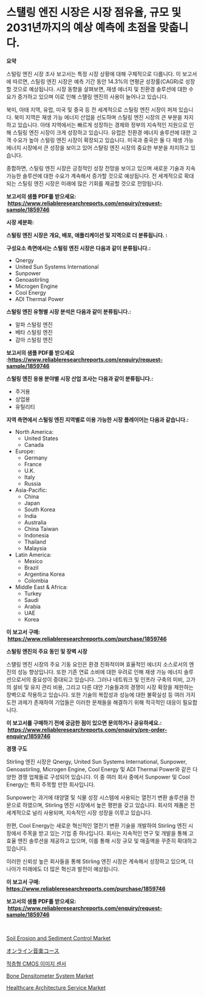<p><h1>스턜링 엔진 시장은 시장 점유율, 규모 및 2031년까지의 예상 예측에 초점을 맞춥니다.</h1></p><p><strong>요약</strong></p>
<p><p>스털링 엔진 시장 조사 보고서는 특정 시장 상황에 대해 구체적으로 다룹니다. 이 보고서에 따르면, 스틸링 엔진 시장은 예측 기간 동안 14.3%의 연평균 성장률(CAGR)로 성장할 것으로 예상됩니다. 시장 동향을 살펴보면, 재생 에너지 및 친환경 솔루션에 대한 수요가 증가하고 있으며 이로 인해 스턜링 엔진의 사용이 늘어나고 있습니다.</p><p>북미, 아태 지역, 유럽, 미국 및 중국 등 전 세계적으로 스틸링 엔진 시장이 퍼져 있습니다. 북미 지역은 재생 가능 에너지 산업을 선도하며 스틸링 엔진 시장의 큰 부분을 차지하고 있습니다. 아태 지역에서는 빠르게 성장하는 경제와 정부의 지속적인 지원으로 인해 스틸링 엔진 시장이 크게 성장하고 있습니다. 유럽은 친환경 에너지 솔루션에 대한 고객 수요가 높아 스털링 엔진 시장이 확장되고 있습니다. 미국과 중국은 둘 다 재생 가능 에너지 시장에서 큰 성장을 보이고 있어 스턀링 엔진 시장의 중요한 부분을 차지하고 있습니다.</p><p>종합하면, 스틸링 엔진 시장은 긍정적인 성장 전망을 보이고 있으며 새로운 기술과 지속 가능한 솔루션에 대한 수요가 계속해서 증가할 것으로 예상됩니다. 전 세계적으로 확대되는 스틸링 엔진 시장은 미래에 많은 기회를 제공할 것으로 전망됩니다.</p></p>
<p><strong>보고서의 샘플 PDF를 받으세요: &nbsp;<a href="https://www.reliableresearchreports.com/enquiry/request-sample/1859746">https://www.reliableresearchreports.com/enquiry/request-sample/1859746</a></strong></p>
<p><strong>시장 세분화:</strong></p>
<p><strong> 스털링 엔진 시장은 개요, 배포, 애플리케이션 및 지역으로 더 분류됩니다. :</strong></p>
<p><strong>구성요소 측면에서는 스털링 엔진 시장은 다음과 같이 분류됩니다.:</strong></p>
<p><ul><li>Qnergy</li><li>United Sun Systems International</li><li>Sunpower</li><li>Genoastirling</li><li>Microgen Engine</li><li>Cool Energy</li><li>ADI Thermal Power</li></ul></p>
<p><strong> 스털링 엔진 유형별 시장 분석은 다음과 같이 분류됩니다.:</strong></p>
<p><ul><li>알파 스털링 엔진</li><li>베타 스털링 엔진</li><li>감마 스털링 엔진</li></ul></p>
<p><strong>보고서의 샘플 PDF를 받으세요 :<a href="https://www.reliableresearchreports.com/enquiry/request-sample/1859746">https://www.reliableresearchreports.com/enquiry/request-sample/1859746</a></strong></p>
<p><strong> 스털링 엔진 응용 분야별 시장 산업 조사는 다음과 같이 분류됩니다.:</strong></p>
<p><ul><li>주거용</li><li>상업용</li><li>유틸리티</li></ul></p>
<p><strong>지역 측면에서 스털링 엔진 지역별로 이용 가능한 시장 플레이어는 다음과 같습니다.:</strong></p>
<p><ul>
    <li>
        North America:
        <ul>
            <li>United States</li>
            <li>Canada</li>
        </ul>
    </li>
    <li>
        Europe:
        <ul>
            <li>Germany</li>
            <li>France</li>
            <li>U.K.</li>
            <li>Italy</li>
            <li>Russia</li>
        </ul>
    </li>
    <li>
        Asia-Pacific:
        <ul>
            <li>China</li>
            <li>Japan</li>
            <li>South Korea</li>
            <li>India</li>
            <li>Australia</li>
            <li>China Taiwan</li>
            <li>Indonesia</li>
            <li>Thailand</li>
            <li>Malaysia</li>
        </ul>
    </li>
    <li>
        Latin America:
        <ul>
            <li>Mexico</li>
            <li>Brazil</li>
            <li>Argentina Korea</li>
            <li>Colombia</li>
        </ul>
    </li>
    <li>
        Middle East & Africa:
        <ul>
            <li>Turkey</li>
            <li>Saudi</li>
            <li>Arabia</li>
            <li>UAE</li>
            <li>Korea</li>
        </ul>
    </li>
    </ul></p>
<p><strong>이 보고서 구매: &nbsp;<a href="https://www.reliableresearchreports.com/purchase/1859746">https://www.reliableresearchreports.com/purchase/1859746</a></strong></p>
<p><strong>스털링 엔진의 주요 동인 및 장벽 시장</strong></p>
<p><p>스턜링 엔진 시장의 주요 기동 요인은 환경 친화적이며 효율적인 에너지 소스로서의 엔진의 성능 향상입니다. 또한 기존 연료 소비에 대한 우려로 인해 재생 가능 에너지 솔루션으로서의 중요성이 증대되고 있습니다. 그러나 네트워크 및 인프라 구축의 미비, 고가의 설비 및 유지 관리 비용, 그리고 다른 대안 기술들과의 경쟁이 시장 확장을 제한하는 장벽으로 작용하고 있습니다. 또한 기술의 복잡성과 성능에 대한 불확실성 등 여러 가지 도전 과제가 존재하여 기업들은 이러한 문제들을 해결하기 위해 적극적인 대응이 필요합니다.</p></p>
<p><strong>이 보고서를 구매하기 전에 궁금한 점이 있으면 문의하거나 공유하세요.: &nbsp;<a href="https://www.reliableresearchreports.com/enquiry/pre-order-enquiry/1859746">https://www.reliableresearchreports.com/enquiry/pre-order-enquiry/1859746</a></strong></p>
<p><strong>경쟁 구도</strong></p>
<p><p>Stirling 엔진 시장은 Qnergy, United Sun Systems International, Sunpower, Genoastirling, Microgen Engine, Cool Energy 및 ADI Thermal Power와 같은 다양한 경쟁 업체들로 구성되어 있습니다. 이 중 여러 회사 중에서 Sunpower 및 Cool Energy는 특히 주목할 만한 회사입니다.</p><p>Sunpower는 과거에 태양열 및 식물 성장 시스템에 사용되는 열전기 변환 솔루션을 전문으로 하였으며, Stirling 엔진 시장에서 높은 평판을 갖고 있습니다. 회사의 제품은 전 세계적으로 널리 사용되며, 지속적인 시장 성장을 이루고 있습니다.</p><p>한편, Cool Energy는 새로운 혁신적인 열전기 변환 기술을 개발하여 Stirling 엔진 시장에서 주목을 받고 있는 기업 중 하나입니다. 회사는 지속적인 연구 및 개발을 통해 고효율 엔진 솔루션을 제공하고 있으며, 이를 통해 시장 규모 및 매출액을 꾸준히 확대하고 있습니다.</p><p>이러한 신뢰성 높은 회사들을 통해 Stirling 엔진 시장은 계속해서 성장하고 있으며, 더 나아가 미래에도 더 많은 혁신과 발전이 예상됩니다.</p></p>
<p><strong>이 보고서 구매: &nbsp; <a href="https://www.reliableresearchreports.com/purchase/1859746">https://www.reliableresearchreports.com/purchase/1859746</a></strong></p>
<p><strong>보고서의 샘플 PDF를 받으세요: &nbsp;<a href="https://www.reliableresearchreports.com/enquiry/request-sample/1859746">https://www.reliableresearchreports.com/enquiry/request-sample/1859746</a></strong><strong></strong></p>
<p>&nbsp;</p>
<p><p><a href="https://github.com/irfadac/Market-Research-Report-List-2/blob/main/soil-erosion-and-sediment-control-market.md">Soil Erosion and Sediment Control Market</a></p><p><a href="https://medium.com/@chloekessler01/%E3%82%AA%E3%83%B3%E3%83%A9%E3%82%A4%E3%83%B3%E9%9F%B3%E6%A5%BD%E3%82%B3%E3%83%BC%E3%82%B9%E3%81%AE%E5%B8%82%E5%A0%B4%E3%81%AE%E3%83%A1%E3%83%88%E3%83%AA%E3%82%AF%E3%82%B9%E3%82%92%E8%A7%A3%E8%AA%AD%E3%81%99%E3%82%8B-%E5%B8%82%E5%A0%B4%E3%82%B7%E3%82%A7%E3%82%A2-%E3%83%88%E3%83%AC%E3%83%B3%E3%83%89-%E3%81%8A%E3%82%88%E3%81%B3%E6%88%90%E9%95%B7%E3%83%91%E3%82%BF%E3%83%BC%E3%83%B3-face725f5476">オンライン音楽コース</a></p><p><a href="https://github.com/lkwggful07722/Market-Research-Report-List-1/blob/main/4051720192526.md">적층형 CMOS 이미지 센서</a></p><p><a href="https://full-wildebeest-80b.notion.site/Bone-Densitometer-System-Market-Size-Global-Industry-Overview-Market-Segmentation-and-Forecast-20-ab813a222d224353a34087c0af86b0aa">Bone Densitometer System Market</a></p><p><a href="https://issuu.com/reportprime-2/docs/healthcare-architecture-service-market-size-2030.p">Healthcare Architecture Service Market</a></p></p>